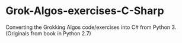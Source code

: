# Grok-Algos-exercises-C-Sharp
Converting the Grokking Algos code/exercises into C# from Python 3. (Originals from book in Python 2.7)
